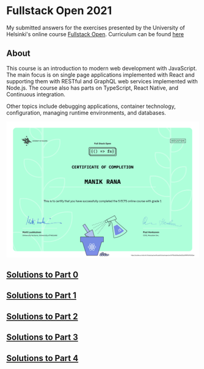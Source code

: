 # Fullstack Open 2021

 
My submitted answers for the exercises presented by the University of Helsinki's online course [Fullstack Open](https://fullstackopen.com/en/about). Curriculum can be found [here](https://fullstackopen.com/en/#course-contents)

## About

This course is an introduction to modern web development with JavaScript. The main focus is on single page applications implemented with React and supporting them with RESTful and GraphQL web services implemented with Node.js. The course also has parts on TypeScript, React Native, and Continuous integration.

Other topics include debugging applications, container technology, configuration, managing runtime environments, and databases.

![Certificate](/certificate-fullstack.png)

## [Solutions to Part 0](https://github.com/Maniktherana/fullstack-open-2021/tree/main/part0)

## [Solutions to Part 1](https://github.com/Maniktherana/fullstack-open-2021/tree/main/part1)

## [Solutions to Part 2](https://github.com/Maniktherana/fullstack-open-2021/tree/main/part2)

## [Solutions to Part 3](https://github.com/Maniktherana/fullstack-open-2021/tree/main/part3/phonebook-backend)

## [Solutions to Part 4](https://github.com/Maniktherana/fullstack-open-2021/tree/main/part4/bloglist)

